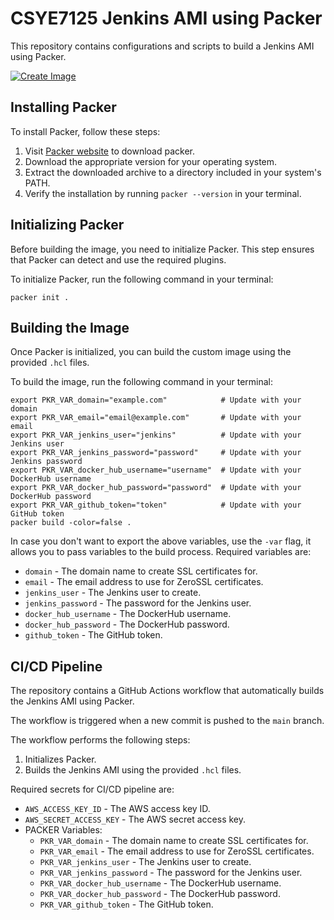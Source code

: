 # CSYE7125 Jenkins AMI using Packer

This repository contains configurations and scripts to build a Jenkins AMI using Packer.

[![Create Image](https://github.com/cyse7125-su24-team06/ami-jenkins/actions/workflows/release.yml/badge.svg)](https://github.com/cyse7125-su24-team06/ami-jenkins/actions/workflows/release.yml)

## Installing Packer

To install Packer, follow these steps:

1. Visit [Packer website](https://www.packer.io/downloads) to download packer.
2. Download the appropriate version for your operating system.
3. Extract the downloaded archive to a directory included in your system's PATH.
4. Verify the installation by running `packer --version` in your terminal.

## Initializing Packer

Before building the image, you need to initialize Packer. This step ensures that Packer can detect and use the required plugins.

To initialize Packer, run the following command in your terminal:

    packer init .

## Building the Image

Once Packer is initialized, you can build the custom image using the provided `.hcl` files.

To build the image, run the following command in your terminal:

    export PKR_VAR_domain="example.com"            # Update with your domain
    export PKR_VAR_email="email@example.com"       # Update with your email
    export PKR_VAR_jenkins_user="jenkins"          # Update with your Jenkins user
    export PKR_VAR_jenkins_password="password"     # Update with your Jenkins password
    export PKR_VAR_docker_hub_username="username"  # Update with your DockerHub username
    export PKR_VAR_docker_hub_password="password"  # Update with your DockerHub password
    export PKR_VAR_github_token="token"            # Update with your GitHub token
    packer build -color=false .

In case you don't want to export the above variables, use the `-var` flag, it allows you to pass variables to the build process.
Required variables are:

- `domain` - The domain name to create SSL certificates for.
- `email` - The email address to use for ZeroSSL certificates.
- `jenkins_user` - The Jenkins user to create.
- `jenkins_password` - The password for the Jenkins user.
- `docker_hub_username` - The DockerHub username.
- `docker_hub_password` - The DockerHub password.
- `github_token` - The GitHub token.

## CI/CD Pipeline

The repository contains a GitHub Actions workflow that automatically builds the Jenkins AMI using Packer.

The workflow is triggered when a new commit is pushed to the `main` branch.

The workflow performs the following steps:

1. Initializes Packer.
2. Builds the Jenkins AMI using the provided `.hcl` files.

Required secrets for CI/CD pipeline are:

- `AWS_ACCESS_KEY_ID` - The AWS access key ID.
- `AWS_SECRET_ACCESS_KEY` - The AWS secret access key.
- PACKER Variables:
  - `PKR_VAR_domain` - The domain name to create SSL certificates for.
  - `PKR_VAR_email` - The email address to use for ZeroSSL certificates.
  - `PKR_VAR_jenkins_user` - The Jenkins user to create.
  - `PKR_VAR_jenkins_password` - The password for the Jenkins user.
  - `PKR_VAR_docker_hub_username` - The DockerHub username.
  - `PKR_VAR_docker_hub_password` - The DockerHub password.
  - `PKR_VAR_github_token` - The GitHub token.
